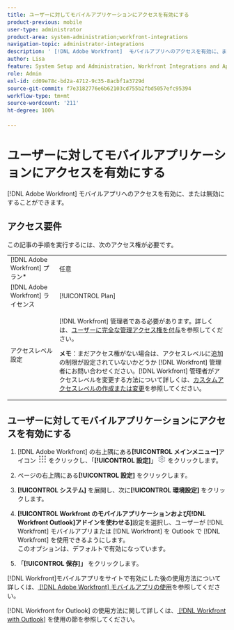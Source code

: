 ```yaml
---
title: ユーザーに対してモバイルアプリケーションにアクセスを有効にする
product-previous: mobile
user-type: administrator
product-area: system-administration;workfront-integrations
navigation-topic: administrator-integrations
description: ' [!DNL Adobe Workfront]  モバイルアプリへのアクセスを有効に、または無効にすることができます。'
author: Lisa
feature: System Setup and Administration, Workfront Integrations and Apps
role: Admin
exl-id: cd09e78c-bd2a-4712-9c35-8acbf1a3729d
source-git-commit: f7e3182776e6b62103cd755b2fbd5057efc95394
workflow-type: tm+mt
source-wordcount: '211'
ht-degree: 100%

---
```


# ユーザーに対してモバイルアプリケーションにアクセスを有効にする

[!DNL Adobe Workfront] モバイルアプリへのアクセスを有効に、または無効にすることができます。

## アクセス要件

この記事の手順を実行するには、次のアクセス権が必要です。

<table style="table-layout:auto"> 
 <col> 
 <col> 
 <tbody> 
  <tr> 
   <td role="rowheader">[!DNL Adobe Workfront] プラン*</td> 
   <td>任意</td> 
  </tr> 
  <tr> 
   <td role="rowheader">[!DNL Adobe Workfront] ライセンス</td> 
   <td>[!UICONTROL Plan]</td> 
  </tr> 
  <tr> 
   <td role="rowheader">アクセスレベル設定</td> 
   <td> <p>[!DNL Workfront] 管理者である必要があります。詳しくは、<a href="../../administration-and-setup/add-users/configure-and-grant-access/grant-a-user-full-administrative-access.md" class="MCXref xref">ユーザーに完全な管理アクセス権を付与</a>を参照してください。</p> <p><b>メモ</b>：まだアクセス権がない場合は、アクセスレベルに追加の制限が設定されていないかどうか [!DNL Workfront] 管理者にお問い合わせください。[!DNL Workfront] 管理者がアクセスレベルを変更する方法について詳しくは、<a href="../../administration-and-setup/add-users/configure-and-grant-access/create-modify-access-levels.md" class="MCXref xref">カスタムアクセスレベルの作成または変更</a>を参照してください。</p> </td> 
  </tr> 
 </tbody> 
</table>

## ユーザーに対してモバイルアプリケーションにアクセスを有効にする

1. [!DNL Adobe Workfront] の右上隅にある&#x200B;**[!UICONTROL メインメニュー]**&#x200B;アイコン ![](assets/main-menu-icon.png) をクリックし、「**[!UICONTROL 設定]**」![](assets/gear-icon-settings.png) をクリックします。

1. ページの右上隅にある&#x200B;**[!UICONTROL 設定]** をクリックします。

1. **[!UICONTROL システム]** を展開し、次に&#x200B;**[!UICONTROL 環境設定]** をクリックします。

1. **[!UICONTROL Workfront のモバイルアプリケーションおよび[!DNL Workfront Outlook]アドインを使わせる]**&#x200B;設定を選択し、ユーザーが [!DNL Workfront] モバイルアプリまたは [!DNL Workfront] を Outlook で [!DNL Workfront] を使用できるようにします。\
   このオプションは、デフォルトで有効になっています。

1. 「**[!UICONTROL 保存]」** をクリックします。

[!DNL Workfront]モバイルアプリをサイトで有効にした後の使用方法について詳しくは、[ [!DNL Adobe Workfront] モバイルアプリの使用](../../workfront-basics/mobile-apps/using-the-workfront-mobile-app/use-the-mobile-app.md)を参照してください。

[!DNL Workfront for Outlook] の使用方法に関して詳しくは、[ [!DNL Workfront with Outlook]](../../workfront-integrations-and-apps/using-workfront-with-outlook/workfront-for-outlook.md) を使用の節を参照してください。
